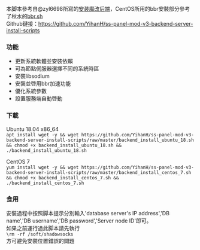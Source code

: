 本脚本參考自@zyl6698所寫的[安装魔改后端](https://github.com/zyl6698/ss-panel-v3-mod-with-f2fpay/wiki/%E5%AE%89%E8%A3%85%E9%AD%94%E6%94%B9%E5%90%8E%E7%AB%AF)，CentOS所用的bbr安裝部分參考了秋水的[bbr.sh](https://teddysun.com/489.html)  
Github鏈接：https://github.com/YihanH/ss-panel-mod-v3-backend-server-install-scripts  
### 功能  
* 更新系統軟體並安裝依賴
* 可為節點伺服器選擇不同的系統時區
* 安裝libsodium
* 安裝並啓用bbr加速功能
* 優化系統參數
* 設置服務端自動啓動
### 下載

Ubuntu 18.04 x86_64  
`apt install wget -y && wget https://github.com/YihanH/ss-panel-mod-v3-backend-server-install-scripts/raw/master/backend_install_ubuntu_18.sh && chmod +x backend_install_ubuntu_18.sh && ./backend_install_ubuntu_18.sh
`  

CentOS 7  
`yum install wget -y && wget https://github.com/YihanH/ss-panel-mod-v3-backend-server-install-scripts/raw/master/backend_install_centos_7.sh && chmod +x backend_install_centos_7.sh && ./backend_install_centos_7.sh
`

### 食用  

安裝過程中按照脚本提示分別輸入'database server's IP address','DB name','DB username','DB password','Server node ID'即可。  
如果之前運行過此脚本請先執行  
`\rm -rf /soft/shadowsocks`  
方可避免安裝位置錯誤的問題